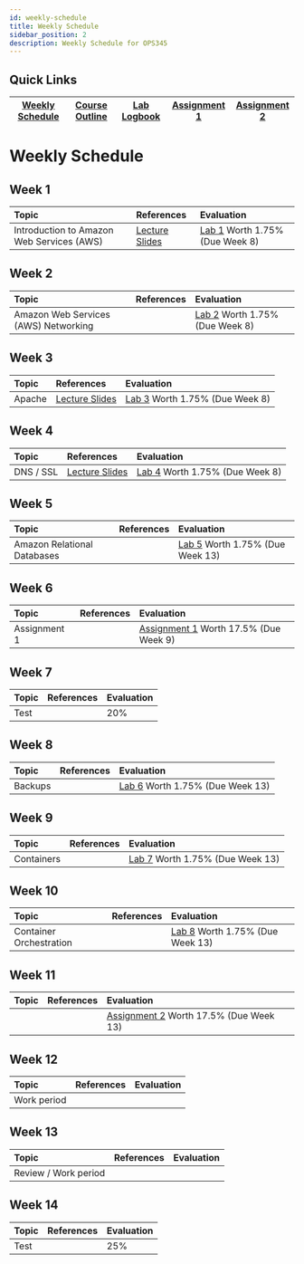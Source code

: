 ```yaml
---
id: weekly-schedule
title: Weekly Schedule
sidebar_position: 2
description: Weekly Schedule for OPS345
---
```


## Quick Links

| [Weekly Schedule](./weekly-schedule.md) | [Course Outline](https://apps.senecapolytechnic.ca/ssos/findOutline.do?isLoggedIn=&subjectOrAndTitle=%5BOSL740%5D+Administration+of+Open+Source+Systems&schoolCode=0s867160) | [Lab Logbook](/files/OPS345-Logbook-Online.docx)| [Assignment 1](/Assignments/assignment1.md) | [Assignment 2](/Assignments/assignment2.md) |
| --------------------------------------- | ---------------------------------------------------------------------------------------------------------------------------------------------------------------------------- | ------------------------------------------- | ------------------------------------------- | ------------------------------------------- |

# Weekly Schedule

## Week 1

| Topic | References | Evaluation |
| :---------------------------------------- | :---------------------------------------------------------------------------------------------------------------------------------------------------------------------------------------- | :--------------------------------------------- |
| Introduction to Amazon Web Services (AWS) | [Lecture Slides](https://docs.google.com/presentation/d/e/2PACX-1vR5h0Qy2sQEsYiC-XRPia9iMcXcGtQSDJ5TkKq8Crj_6hpg2Qu6jD3RxRjbIB3nCWSkezFk5T5F2_7h/pub?start=false&loop=false&delayms=5000) | [Lab 1](Labs/lab1.md) Worth 1.75% (Due Week 8) |

## Week 2

| Topic | References | Evaluation |
| :----------------------------------- | :--------- | :--------------------------------------------- |
| Amazon Web Services (AWS) Networking |            | [Lab 2](Labs/lab2.md) Worth 1.75% (Due Week 8) |

## Week 3

| Topic  | References | Evaluation |
| :----- | :---------------------------------------------------------------------------------------------------------------------------------------------------------------------------------------- | :--------------------------------------------- |
| Apache | [Lecture Slides](https://docs.google.com/presentation/d/e/2PACX-1vTOqMCX5K0A4NH-UUZUP6S0BM8GehodZ6TCY4lHEgh2nphCZyfUfgzRg3gpLCiCHk6e84_sn0TiNLI5/pub?start=false&loop=false&delayms=5000) | [Lab 3](Labs/lab3.md) Worth 1.75% (Due Week 8) |

## Week 4

| Topic | References | Evaluation |
| :--------------------------------------------------- | :--------- | :--------------------------------------------- |
| DNS / SSL | [Lecture Slides](https://docs.google.com/presentation/d/e/2PACX-1vQfxUk6FknxwurW7M_psHJU5UwYexgICgheqUKcQpz20wSkOq5lTI1tZEM3y9pfBV-2G6C3Sw2W-blV/pub?start=false&loop=false&delayms=5000) | [Lab 4](Labs/lab4.md) Worth 1.75% (Due Week 8) |

## Week 5

| Topic | References | Evaluation |
| :-------------------------- | :--------- | :---------------------------------------------- |
| Amazon Relational Databases |            | [Lab 5](Labs/lab5.md) Worth 1.75% (Due Week 13) |

## Week 6

| Topic | References | Evaluation |
| :----------- | :--------- | :------------------------------------------------------------------ |
| Assignment 1 |            | [Assignment 1](Assignments/assignment1.md) Worth 17.5% (Due Week 9) |

## Week 7

| Topic | References | Evaluation |
| :---- | :--------- | :--------- |
| Test  |            | 20%        |

## Week 8

| Topic | References | Evaluation |
| :------ | :--------- | :---------------------------------------------- |
| Backups |            | [Lab 6](Labs/lab6.md) Worth 1.75% (Due Week 13) |

## Week 9

| Topic | References | Evaluation |
| :--------- | :--------- | :---------------------------------------------- |
| Containers |            | [Lab 7](Labs/lab7.md) Worth 1.75% (Due Week 13) |

## Week 10

| Topic | References | Evaluation |
| :---------------------- | :--------- | :---------------------------------------------- |
| Container Orchestration |            | [Lab 8](Labs/lab8.md) Worth 1.75% (Due Week 13) |

## Week 11

| Topic | References | Evaluation |
| :---- | :--------- | :------------------------------------------------------------------- |
|       |            | [Assignment 2](Assignments/assignment2.md) Worth 17.5% (Due Week 13) |

## Week 12

| Topic | References | Evaluation |
| :---------- | :--------- | :--------- |
| Work period |            |            |

## Week 13

| Topic | References | Evaluation |
| :------------------- | :--------- | :--------- |
| Review / Work period |            |            |

## Week 14

| Topic | References | Evaluation |
| :---- | :--------- | :--------- |
| Test  |            | 25%        |
